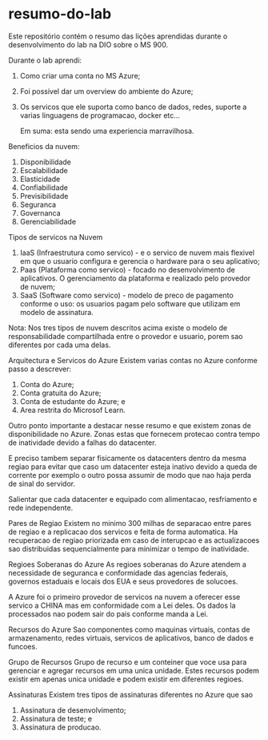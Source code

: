 # resumo-do-lab
Este repositório contém o resumo das lições aprendidas durante o desenvolvimento do lab na DIO sobre o MS 900.

Durante o lab aprendi:
1. Como criar uma conta no MS Azure;
2. Foi possivel dar um overview do ambiente do Azure;
3. Os servicos que ele suporta como banco de dados, redes, suporte a varias linguagens de programacao, docker etc...

   Em suma: esta sendo uma experiencia marravilhosa.


Beneficios da nuvem:
1. Disponibilidade
2. Escalabilidade
3. Elasticidade
4. Confiabilidade
5. Previsibilidade
6. Seguranca
7. Governanca
8. Gerenciabilidade

Tipos de servicos na Nuvem

1. IaaS (Infraestrutura como servico) - e o servico de nuvem mais flexivel em que o usuario configura e gerencia o hardware para o seu aplicativo;
2. Paas (Plataforma como servico) - focado no desenvolvimento de aplicativos. O gerenciamento da plataforma e realizado pelo provedor de nuvem;
3. SaaS (Software como servico) - modelo de preco de pagamento conforme o uso: os usuarios pagam  pelo software que utilizam em modelo de assinatura.

Nota: Nos tres tipos de nuvem descritos acima existe o modelo de responsabilidade compartilhada entre o provedor e usuario, porem sao diferentes por cada uma delas.


Arquitectura e Servicos do Azure
Existem varias contas no Azure conforme passo a descrever: 
1. Conta do Azure;
2. Conta gratuita do Azure;
3. Conta de estudante do Azure; e
4. Area restrita do Microsof Learn.

Outro ponto importante a destacar nesse resumo e que existem zonas de disponibilidade no Azure.
Zonas estas que fornecem protecao contra tempo de inatividade devido a falhas do datacenter.

E preciso tambem separar fisicamente os datacenters dentro da mesma regiao para evitar que caso um datacenter esteja inativo devido a queda de corrente por exemplo o outro possa assumir de modo que nao haja perda de sinal do servidor.

Salientar que cada datacenter e equipado com alimentacao, resfriamento e rede independente.

Pares de Regiao
Existem no minimo 300 milhas de separacao entre pares de regiao e a replicacao dos servicos e feita de forma automatica.
Ha recuperacao de regiao priorizada em caso de interupcao e as actualizacoes sao distribuidas sequencialmente para minimizar o tempo de inatividade.

Regioes Soberanas do Azure
As regioes soberanas do Azure atendem a necessidade de seguranca e conformidade das agencias federais, governos estaduais e locais dos EUA e seus provedores de solucoes.

A Azure foi o primeiro provedor de servicos na nuvem a oferecer esse servico a CHINA mas em conformidade com a Lei deles. Os dados la processados nao podem sair do pais conforme manda a Lei.

Recursos do Azure
Sao componentes como maquinas virtuais, contas de armazenamento, redes virtuais, servicos de aplicativos, banco de dados e funcoes.

Grupo de Recursos
Grupo de recurso e um conteiner que voce usa para gerenciar e agregar recursos em uma unica unidade.
Estes recursos podem existir em apenas unica unidade e podem existir em diferentes regioes.

Assinaturas
Existem tres tipos de assinaturas diferentes no Azure que sao
1. Assinatura de desenvolvimento;
2. Assinatura de teste; e
3. Assinatura de producao.
